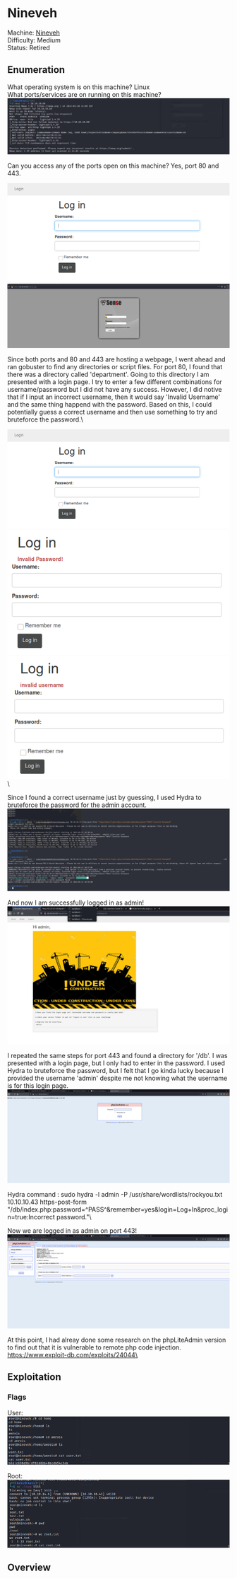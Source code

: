# Nineveh

Machine: [Nineveh](https://app.hackthebox.com/machines/54)\
Difficulty: Medium\
Status: Retired



## Enumeration

What operating system is on this machine? Linux\
What ports/services are on running on this machine? 
![Results!](screenshots/1.png)


Can you access any of the ports open on this machine? Yes, port 80 and 443. 

![Results!](screenshots/4.png)\
![Results!](screenshots/3.png)


Since both ports and 80 and 443 are hosting a webpage, I went ahead and ran gobuster to find any directories or script files. For port 80, I found that there was a directory called 'department'. Going to this directory I am presented with a login page. I try to enter a few different combinations for username/password but I did not have any success. However, I did notive that if I input an incorrect username, then it would say 'Invalid Username' and the same thing happend with the password. Based on this, I could potentially guess a correct username and then use something to try and bruteforce the password.\

![Results!](screenshots/4.png)\
![Results!](screenshots/5.png)\
![Results!](screenshots/6.png)\

Since I found a correct username just by guessing, I used Hydra to bruteforce the password for the admin account.
![Results!](screenshots/7.png)


And now I am successfully logged in as admin!
![Results!](screenshots/2.png)


I repeated the same steps for port 443 and found a directory for '/db'. I was presented with a login page, but I only had to enter in the password. I used Hydra to bruteforce the password, but I felt that I go kinda lucky because I provided the username 'admin' despite me not knowing what the username is for this login page.
![Results!](screenshots/8.png)

Hydra command : sudo hydra -l admin -P /usr/share/wordlists/rockyou.txt 10.10.10.43 https-post-form "/db/index.php:password=^PASS^&remember=yes&login=Log+In&proc_login=true:Incorrect password."\

Now we are logged in as admin on port 443!
![Results!](screenshots/9.png)

At this point, I had alreay done some research on the phpLiteAdmin version to find out that it is vulnerable to remote php code injection. https://www.exploit-db.com/exploits/24044\







## Exploitation




### Flags
User:
![Results!](screenshots/15.png)

Root: 
![Results!](screenshots/16.png)



## Overview



